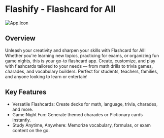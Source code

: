 # Flashify - Flashcard for All

[![App Icon](https://is1-ssl.mzstatic.com/image/thumb/Purple211/v4/fc/0e/16/fc0e169b-ae81-4f6d-ce2e-9ca3ca1274a1/AppIcon-0-0-1x_U007epad-0-85-220.png/540x540bb.webp)](https://apps.apple.com/us/app/flashcard-for-all/id6736949236?itscg=30200&itsct=apps_box_link&mttnsubad=6736949236)

## Overview

Unleash your creativity and sharpen your skills with Flashcard for All! Whether you're learning new topics, practicing for exams, or organizing fun game nights, this is your go-to flashcard app. Create, customize, and play with flashcards tailored to your needs — from math drills to trivia games, charades, and vocabulary builders. Perfect for students, teachers, families, and anyone looking to learn or entertain!

## Key Features
* Versatile Flashcards: Create decks for math, language, trivia, charades, and more.
* Game Night Fun: Generate themed charades or Pictionary cards instantly.
* Study Anytime, Anywhere: Memorize vocabulary, formulas, or exam content on the go.

